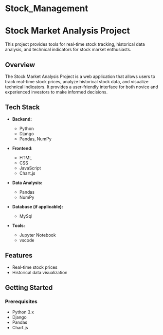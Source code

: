 # Stock_Management
# Stock Market Analysis Project

This project provides tools for real-time stock tracking, historical data analysis, and technical indicators for stock market enthusiasts.

## Overview

The Stock Market Analysis Project is a web application that allows users to track real-time stock prices, analyze historical stock data, and visualize technical indicators. It provides a user-friendly interface for both novice and experienced investors to make informed decisions.

## Tech Stack

- **Backend:**
  - Python
  - Django
  - Pandas, NumPy

- **Frontend:**
  - HTML
  - CSS
  - JavaScript
  - Chart.js

- **Data Analysis:**
  - Pandas
  - NumPy

- **Database (if applicable):**
  - MySql

- **Tools:**
  - Jupyter Notebook
  - vscode

## Features

- Real-time stock prices
- Historical data visualization
  

## Getting Started

### Prerequisites

- Python 3.x
- Django
- Pandas
- Chart.js

